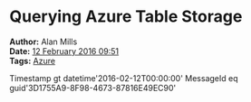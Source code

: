 Querying Azure Table Storage
============================
**Author:** Alan Mills  
**Date:** [12 February 2016 09:51](/blog/history/2016-02.md)  
**Tags:** [Azure](/blog/categories/azure.md)

Timestamp gt datetime'2016-02-12T00:00:00'
MessageId eq guid'3D1755A9-8F98-4673-87816E49EC90'
